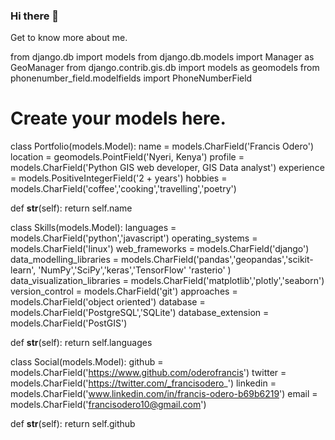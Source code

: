 ### Hi there 👋

Get to know more about me.

from django.db import models
from django.db.models import Manager as GeoManager
from django.contrib.gis.db import models as geomodels
from phonenumber_field.modelfields import PhoneNumberField

# Create your models here.

class Portfolio(models.Model):
  name = models.CharField('Francis Odero')
  location = geomodels.PointField('Nyeri, Kenya')
  profile  = models.CharField('Python GIS web developer, GIS Data analyst')
  experience = models.PositiveIntegerField('2 + years')
  hobbies = models.CharField('coffee','cooking','travelling','poetry')
  
  def __str__(self):
    return self.name
    
    
 class Skills(models.Model):
  languages = models.CharField('python','javascript')
  operating_systems = models.CharField('linux')
  web_frameworks = models.CharField('django')
  data_modelling_libraries =  models.CharField('pandas','geopandas','scikit-learn',
                                              'NumPy','SciPy','keras','TensorFlow'
                                              'rasterio'
                                              )
  data_visualization_libraries = models.CharField('matplotlib','plotly','seaborn')
  version_control = models.CharField('git')
  approaches = models.CharField('object oriented')
  database  = models.CharField('PostgreSQL','SQLite')
  database_extension = models.CharField('PostGIS')
  
  def __str__(self):
    return self.languages
    
    
class Social(models.Model):
  github = models.CharField('https://www.github.com/oderofrancis')
  twitter = models.CharField('https://twitter.com/_francisodero_')
  linkedin = models.CharField('www.linkedin.com/in/francis-odero-b69b6219')
  email = models.CharField('francisodero10@gmail.com')
  
  def __str__(self):
    return self.github
